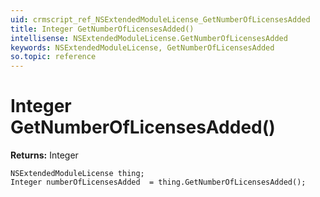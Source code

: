```yaml
---
uid: crmscript_ref_NSExtendedModuleLicense_GetNumberOfLicensesAdded
title: Integer GetNumberOfLicensesAdded()
intellisense: NSExtendedModuleLicense.GetNumberOfLicensesAdded
keywords: NSExtendedModuleLicense, GetNumberOfLicensesAdded
so.topic: reference
---
```


# Integer GetNumberOfLicensesAdded()

**Returns:** Integer

```crmscript
NSExtendedModuleLicense thing;
Integer numberOfLicensesAdded  = thing.GetNumberOfLicensesAdded();
```

